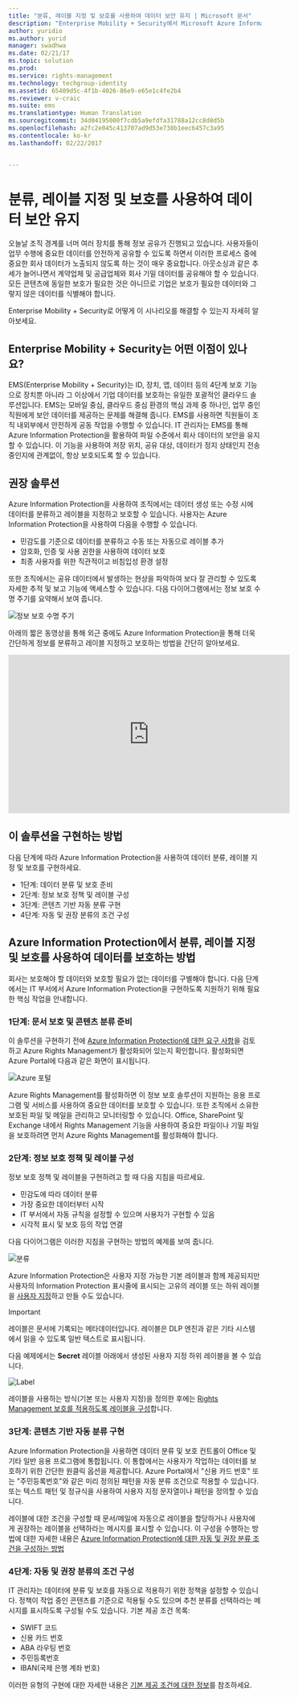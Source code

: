 ```yaml
---
title: "분류, 레이블 지정 및 보호를 사용하여 데이터 보안 유지 | Microsoft 문서"
description: "Enterprise Mobility + Security에서 Microsoft Azure Information Protection 기능을 활용하여 어떻게 데이터를 분류하고, 레이블을 지정하고, 보호할 수 있는지를 설명하는 시나리오."
author: yuridio
ms.author: yurid
manager: swadhwa
ms.date: 02/21/17
ms.topic: solution
ms.prod: 
ms.service: rights-management
ms.technology: techgroup-identity
ms.assetid: 65409d5c-4f1b-4026-86e9-e65e1c4fe2b4
ms.reviewer: v-craic
ms.suite: ems
ms.translationtype: Human Translation
ms.sourcegitcommit: 34d04195000f7cdb5a9efdfa31788a12cc8d8d5b
ms.openlocfilehash: a2fc2e045c413707ad9d53e738b1eec6457c3a95
ms.contentlocale: ko-kr
ms.lasthandoff: 02/22/2017


---
```


# <a name="secure-data-using-classification-labeling-and-protection"></a>분류, 레이블 지정 및 보호를 사용하여 데이터 보안 유지

오늘날 조직 경계를 너머 여러 장치를 통해 정보 공유가 진행되고 있습니다.  사용자들이 업무 수행에 중요한 데이터를 안전하게 공유할 수 있도록 하면서 이러한 프로세스 중에 중요한 회사 데이터가 노출되지 않도록 하는 것이 매우 중요합니다. 아웃소싱과 같은 추세가 늘어나면서 계약업체 및 공급업체와 회사 기밀 데이터를 공유해야 할 수 있습니다. 모든 콘텐츠에 동일한 보호가 필요한 것은 아니므로 기업은 보호가 필요한 데이터와 그렇지 않은 데이터를 식별해야 합니다.

Enterprise Mobility + Security로 어떻게 이 시나리오를 해결할 수 있는지 자세히 알아보세요.

## <a name="how-can-enterprise-mobility--security-help-you"></a>Enterprise Mobility + Security는 어떤 이점이 있나요?

EMS(Enterprise Mobility + Security)는 ID, 장치, 앱, 데이터 등의 4단계 보호 기능으로 장치뿐 아니라 그 이상에서 기업 데이터를 보호하는 유일한 포괄적인 클라우드 솔루션입니다. EMS는 모바일 중심, 클라우드 중심 환경의 핵심 과제 중 하나인, 업무 중인 직원에게 보안 데이터를 제공하는 문제를 해결해 줍니다. EMS를 사용하면 직원들이 조직 내외부에서 안전하게 공동 작업을 수행할 수 있습니다. IT 관리자는 EMS를 통해 Azure Information Protection을 활용하여 파일 수준에서 회사 데이터의 보안을 유지할 수 있습니다. 이 기능을 사용하여 저장 위치, 공유 대상, 데이터가 정지 상태인지 전송 중인지에 관계없이, 항상 보호되도록 할 수 있습니다.

## <a name="recommended-solution"></a>권장 솔루션

Azure Information Protection을 사용하여 조직에서는 데이터 생성 또는 수정 시에 데이터를 분류하고 레이블을 지정하고 보호할 수 있습니다. 사용자는 Azure Information Protection을 사용하여 다음을 수행할 수 있습니다.

- 민감도를 기준으로 데이터를 분류하고 수동 또는 자동으로 레이블 추가
- 암호화, 인증 및 사용 권한을 사용하여 데이터 보호
- 최종 사용자를 위한 직관적이고 비침입성 환경 설정

또한 조직에서는 공유 데이터에서 발생하는 현상을 파악하여 보다 잘 관리할 수 있도록 자세한 추적 및 보고 기능에 액세스할 수 있습니다. 다음 다이어그램에서는 정보 보호 수명 주기를 요약해서 보여 줍니다.

![정보 보호 수명 주기](./media/infoprotect-secure-classify-scenario/infoprotect-secure-classify-scenario-fig1.png)

아래의 짧은 동영상을 통해 외근 중에도 Azure Information Protection을 통해 더욱 간단하게 정보를 분류하고 레이블 지정하고 보호하는 방법을 간단히 알아보세요.

<iframe src="https://channel9.msdn.com/Shows/Mechanics/An-Introduction-to-Microsoft-Azure-Information-Protection/player" width="560" height="315" allowFullScreen frameBorder="0"></iframe>

## <a name="how-to-implement-this-solution"></a>이 솔루션을 구현하는 방법

다음 단계에 따라 Azure Information Protection을 사용하여 데이터 분류, 레이블 지정 및 보호를 구현하세요.

- 1단계: 데이터 분류 및 보호 준비
- 2단계: 정보 보호 정책 및 레이블 구성
- 3단계: 콘텐츠 기반 자동 분류 구현
- 4단계: 자동 및 권장 분류의 조건 구성

## <a name="how-to-secure-data-using-classification-labeling-and-protection-with-azure-information-protection"></a>Azure Information Protection에서 분류, 레이블 지정 및 보호를 사용하여 데이터를 보호하는 방법

회사는 보호해야 할 데이터와 보호할 필요가 없는 데이터를 구별해야 합니다. 다음 단계에서는 IT 부서에서 Azure Information Protection을 구현하도록 지원하기 위해 필요한 핵심 작업을 안내합니다.

### <a name="step-1-preparing-for-document-protection-and-content-classification"></a>1단계: 문서 보호 및 콘텐츠 분류 준비

이 솔루션을 구현하기 전에 [Azure Information Protection에 대한 요구 사항](/information-protection/get-started/requirements)을 검토하고 Azure Rights Management가 활성화되어 있는지 확인합니다. 활성화되면 Azure Portal에 다음과 같은 화면이 표시됩니다.

![Azure 포털](./media/infoprotect-secure-classify-scenario/infoprotect-secure-classify-scenario-fig2.png)

Azure Rights Management를 활성화하면 이 정보 보호 솔루션이 지원하는 응용 프로그램 및 서비스를 사용하여 중요한 데이터를 보호할 수 있습니다. 또한 조직에서 소유한 보호된 파일 및 메일을 관리하고 모니터링할 수 있습니다. Office, SharePoint 및 Exchange 내에서 Rights Management 기능을 사용하여 중요한 파일이나 기밀 파일을 보호하려면 먼저 Azure Rights Management를 활성화해야 합니다.

### <a name="step-2-configure-information-protection-policies-and-labels"></a>2단계: 정보 보호 정책 및 레이블 구성

정보 보호 정책 및 레이블을 구현하려고 할 때 다음 지침을 따르세요.

- 민감도에 따라 데이터 분류
- 가장 중요한 데이터부터 시작
- IT 부서에서 자동 규칙을 설정할 수 있으며 사용자가 구현할 수 있음
- 시각적 표시 및 보호 등의 작업 연결

다음 다이어그램은 이러한 지침을 구현하는 방법의 예제를 보여 줍니다.

![분류](./media/infoprotect-secure-classify-scenario/infoprotect-secure-classify-scenario-fig3.png)

Azure Information Protection은 사용자 지정 가능한 기본 레이블과 함께 제공되지만 사용자의 Information Protection 표시줄에 표시되는 고유의 레이블 또는 하위 레이블을 [사용자 지정](/information-protection/deploy-use/configure-policy-new-label)하고 만들 수도 있습니다.

> [!IMPORTANT]
> 레이블은 문서에 기록되는 메타데이터입니다. 레이블은 DLP 엔진과 같은 기타 시스템에서 읽을 수 있도록 일반 텍스트로 표시됩니다.

다음 예제에서는 **Secret** 레이블 아래에서 생성된 사용자 지정 하위 레이블을 볼 수 있습니다.

![Label](./media/infoprotect-secure-classify-scenario/infoprotect-secure-classify-scenario-fig4.png)

레이블을 사용하는 방식(기본 또는 사용자 지정)을 정의한 후에는 [Rights Management 보호를 적용하도록 레이블을 구성](/information-protection/deploy-use/configure-policy-new-label)합니다.

### <a name="step-3-implement-content-based-automatic-classification"></a>3단계: 콘텐츠 기반 자동 분류 구현

Azure Information Protection을 사용하면 데이터 분류 및 보호 컨트롤이 Office 및 기타 일반 응용 프로그램에 통합됩니다. 이 통합에서는 사용자가 작업하는 데이터를 보호하기 위한 간단한 원클릭 옵션을 제공합니다. Azure Portal에서 "신용 카드 번호" 또는 "주민등록번호"와 같은 미리 정의된 패턴을 자동 분류 조건으로 적용할 수 있습니다. 또는 텍스트 패턴 및 정규식을 사용하여 사용자 지정 문자열이나 패턴을 정의할 수 있습니다.

레이블에 대한 조건을 구성할 때 문서/메일에 자동으로 레이블을 할당하거나 사용자에게 권장하는 레이블을 선택하라는 메시지를 표시할 수 있습니다. 이 구성을 수행하는 방법에 대한 자세한 내용은 [Azure Information Protection에 대한 자동 및 권장 분류 조건을 구성하는 방법](/information-protection/deploy-use/configure-policy-classification)


### <a name="step-4-configure-conditions-for-automatic-and-recommended-classification"></a>4단계: 자동 및 권장 분류의 조건 구성

IT 관리자는 데이터에 분류 및 보호를 자동으로 적용하기 위한 정책을 설정할 수 있습니다. 정책이 작업 중인 콘텐츠를 기준으로 적용될 수도 있으며 추천 분류를 선택하라는 메시지를 표시하도록 구성될 수도 있습니다. 기본 제공 조건 목록:

- SWIFT 코드
- 신용 카드 번호
- ABA 라우팅 번호
- 주민등록번호
- IBAN(국제 은행 계좌 번호)

이러한 유형의 구현에 대한 자세한 내용은 [기본 제공 조건에 대한 정보](/information-protection/deploy-use/configure-policy-classification#information-about-the-built-in-conditions)를 참조하세요.

